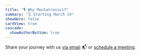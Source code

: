 ```yaml
---
title: "🎙️ Why Mechatronics?"
summary: "🗓️ Starting March 14"
showHero: false
cardView: true
cascade:
  showAuthorBottom: true
---
```


Share your journey with us [via email](mailto:amtesfunaab+blog@gmail.com) 📬 or [schedule a meeting](https://calendly.com/amtesfunaab).

